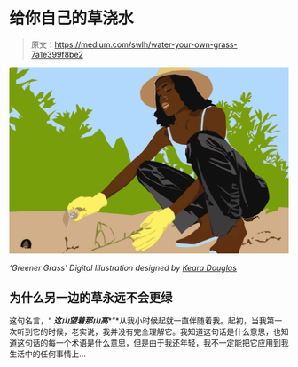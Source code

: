 # 给你自己的草浇水

> 原文：<https://medium.com/swlh/water-your-own-grass-7a1e399f8be2>

![](img/a4b905fd932f94b7548da990934e0e1b.png)

*‘Greener Grass’ Digital Illustration designed by* [*Keara Douglas*](http://www.instagram.com/K_DougDE)

## 为什么另一边的草永远不会更绿

这句名言，“ ***这山望着那山高****”*从我小时候起就一直伴随着我。起初，当我第一次听到它的时候，老实说，我并没有完全理解它。我知道这句话是什么意思，也知道这句话的每一个术语是什么意思，但是由于我还年轻，我不一定能把它应用到我生活中的任何事情上…